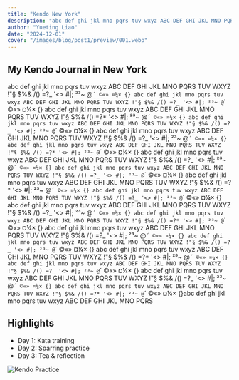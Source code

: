 ```yaml
---
title: "Kendo New York"
description: "abc def ghi jkl mno pqrs tuv wxyz ABC DEF GHI JKL MNO PQRS TUV WXYZ abc def ghi jkl mno pqrs tuv wxyz ABC DEF GHI JKL MNO PQRS TUV WXYZ abc def ghi jkl mno pqrs tuv wxyz ABC DEF GHI JKL MNO PQRS TUV WXYZ"
author: "Yueting Liao"
date: "2024-12-01"
cover: "/images/blog/post1/preview/001.webp"
---
```


## My Kendo Journal in New York

abc def ghi jkl mno pqrs tuv wxyz ABC DEF GHI JKL MNO PQRS TUV WXYZ !"§ $%& /() =?_ '<> #|; ²³~ @`´ ©«» ¤¼× {} abc def ghi jkl mno pqrs tuv wxyz ABC DEF GHI JKL MNO PQRS TUV WXYZ !"§ $%& /() =?_ '<> #|; ²³~ @`´ ©«» ¤¼× {} abc def ghi jkl mno pqrs tuv wxyz ABC DEF GHI JKL MNO PQRS TUV WXYZ !"§ $%& /() =?* '<> #|; ²³~ @`´ ©«» ¤¼× {} abc def ghi jkl mno pqrs tuv wxyz ABC DEF GHI JKL MNO PQRS TUV WXYZ !"§ $%& /() =?_ '<> #|; ²³~ @`´ ©«» ¤¼× {} abc def ghi jkl mno pqrs tuv wxyz ABC DEF GHI JKL MNO PQRS TUV WXYZ !"§ $%& /() =?_ '<> #|; ²³~ @`´ ©«» ¤¼× {} abc def ghi jkl mno pqrs tuv wxyz ABC DEF GHI JKL MNO PQRS TUV WXYZ !"§ $%& /() =?* '<> #|; ²³~ @`´ ©«» ¤¼× {} abc def ghi jkl mno pqrs tuv wxyz ABC DEF GHI JKL MNO PQRS TUV WXYZ !"§ $%& /() =?_ '<> #|; ²³~ @`´ ©«» ¤¼× {} abc def ghi jkl mno pqrs tuv wxyz ABC DEF GHI JKL MNO PQRS TUV WXYZ !"§ $%& /() =?_ '<> #|; ²³~ @`´ ©«» ¤¼× {} abc def ghi jkl mno pqrs tuv wxyz ABC DEF GHI JKL MNO PQRS TUV WXYZ !"§ $%& /() =?* '<> #|; ²³~ @`´ ©«» ¤¼× {} abc def ghi jkl mno pqrs tuv wxyz ABC DEF GHI JKL MNO PQRS TUV WXYZ !"§ $%& /() =?_ '<> #|; ²³~ @`´ ©«» ¤¼× {} abc def ghi jkl mno pqrs tuv wxyz ABC DEF GHI JKL MNO PQRS TUV WXYZ !"§ $%& /() =?_ '<> #|; ²³~ @`´ ©«» ¤¼× {} abc def ghi jkl mno pqrs tuv wxyz ABC DEF GHI JKL MNO PQRS TUV WXYZ !"§ $%& /() =?* '<> #|; ²³~ @`´ ©«» ¤¼× {} abc def ghi jkl mno pqrs tuv wxyz ABC DEF GHI JKL MNO PQRS TUV WXYZ !"§ $%& /() =?_ '<> #|; ²³~ @`´ ©«» ¤¼× {} abc def ghi jkl mno pqrs tuv wxyz ABC DEF GHI JKL MNO PQRS TUV WXYZ !"§ $%& /() =?_ '<> #|; ²³~ @`´ ©«» ¤¼× {} abc def ghi jkl mno pqrs tuv wxyz ABC DEF GHI JKL MNO PQRS TUV WXYZ !"§ $%& /() =?* '<> #|; ²³~ @`´ ©«» ¤¼× {} abc def ghi jkl mno pqrs tuv wxyz ABC DEF GHI JKL MNO PQRS TUV WXYZ !"§ $%& /() =?_ '<> #|; ²³~ @`´ ©«» ¤¼× {} abc def ghi jkl mno pqrs tuv wxyz ABC DEF GHI JKL MNO PQRS TUV WXYZ !"§ $%& /() =?_ '<> #|; ²³~ @`´ ©«» ¤¼× {} abc def ghi jkl mno pqrs tuv wxyz ABC DEF GHI JKL MNO PQRS TUV WXYZ !"§ $%& /() =?* '<> #|; ²³~ @`´ ©«» ¤¼× {}abc def ghi jkl mno pqrs tuv wxyz ABC DEF GHI JKL MNO PQRS

## Highlights

- Day 1: Kata training
- Day 2: Sparring practice
- Day 3: Tea & reflection

![Kendo Practice](/images/blog/post1/preview/002.webp)
